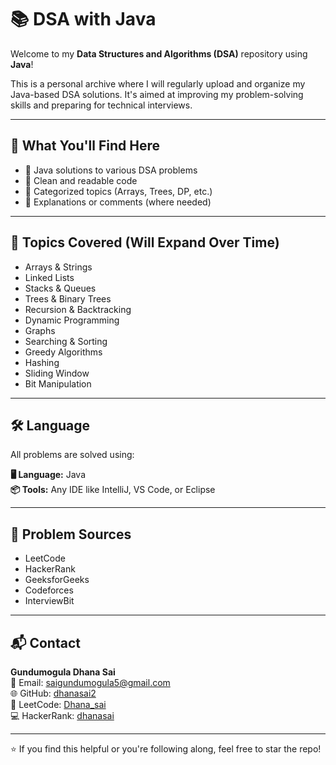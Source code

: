 # 📚 DSA with Java

Welcome to my **Data Structures and Algorithms (DSA)** repository using **Java**!

This is a personal archive where I will regularly upload and organize my Java-based DSA solutions. It's aimed at improving my problem-solving skills and preparing for technical interviews.

---

## 🧠 What You'll Find Here

- 🔹 Java solutions to various DSA problems
- 🔹 Clean and readable code
- 🔹 Categorized topics (Arrays, Trees, DP, etc.)
- 🔹 Explanations or comments (where needed)

---

## 🧩 Topics Covered (Will Expand Over Time)

- Arrays & Strings  
- Linked Lists  
- Stacks & Queues  
- Trees & Binary Trees  
- Recursion & Backtracking  
- Dynamic Programming  
- Graphs  
- Searching & Sorting  
- Greedy Algorithms  
- Hashing  
- Sliding Window  
- Bit Manipulation  

---

## 🛠️ Language

All problems are solved using:

**🖥️ Language:** Java  
**📦 Tools:** Any IDE like IntelliJ, VS Code, or Eclipse

---

## 📎 Problem Sources

- LeetCode  
- HackerRank  
- GeeksforGeeks  
- Codeforces  
- InterviewBit  

---

## 📬 Contact

**Gundumogula Dhana Sai**  
📧 Email: saigundumogula5@gmail.com  
🌐 GitHub: [dhanasai2](https://github.com/dhanasai2)  
💼 LeetCode: [Dhana_sai](https://leetcode.com/u/Dhana_sai/)  
💻 HackerRank: [dhanasai](https://www.hackerrank.com/profile/dhanasai)

---

⭐ If you find this helpful or you're following along, feel free to star the repo!
